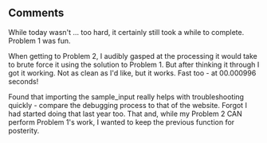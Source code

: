 ## Comments
While today wasn't ... too hard, it certainly still took a while to complete. 
Problem 1 was fun. 

When getting to Problem 2, I audibly gasped at the processing it would take to brute force it using the solution to Problem 1. 
But after thinking it through I got it working. Not as clean as I'd like, but it works. Fast too - at 00.000996 seconds!

Found that importing the sample_input really helps with troubleshooting quickly - compare the debugging process to that of the website. Forgot I had started doing that last year too. 
That and, while my Problem 2 CAN perform Problem 1's work, I wanted to keep the previous function for posterity.